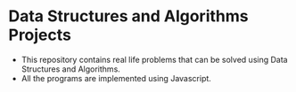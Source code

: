 # Data Structures and Algorithms Projects

- This repository contains real life problems that can be solved using Data Structures and Algorithms.
- All the programs are implemented using Javascript.
